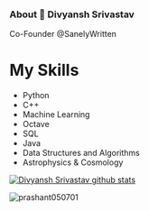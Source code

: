 ### About 👋 Divyansh Srivastav
Co-Founder @SanelyWritten

 # My Skills
 - Python
 - C++
 - Machine Learning
 - Octave
 - SQL
 - Java
 - Data Structures and Algorithms
 - Astrophysics & Cosmology


[![Divyansh Srivastav github stats](https://github-readme-stats.vercel.app/api?username=prashant050701)](https://github.com/prashant050701/github-readme-stats)
<p align="left"> <img src="https://komarev.com/ghpvc/?username=prashant050701" alt="prashant050701" /> </p>

<!--
**prashant050701/prashant050701** is a ✨ _special_ ✨ repository because its `README.md` (this file) appears on your GitHub profile.

Here are some ideas to get you started:

- 🔭 I’m currently working on ...
- 🌱 I’m currently learning ...
- 👯 I’m looking to collaborate on ...
- 🤔 I’m looking for help with ...
- 💬 Ask me about ...
- 📫 How to reach me: ...
- 😄 Pronouns: ...
- ⚡ Fun fact: ...
-->
